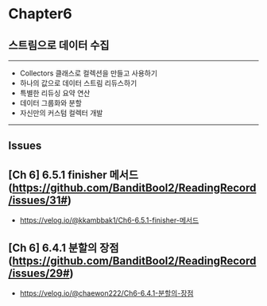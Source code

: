 # Chapter6
## 스트림으로 데이터 수집

---
- Collectors 클래스로 컬렉션을 만들고 사용하기
- 하나의 값으로 데이터 스트림 리듀스하기
- 특별한 리듀싱 요약 연산
- 데이터 그룹화와 분할
- 자신만의 커스텀 컬렉터 개발
---

## Issues
## [Ch 6] 6.5.1 finisher 메서드 (https://github.com/BanditBool2/ReadingRecord/issues/31#)
- https://velog.io/@kkambbak1/Ch6-6.5.1-finisher-메서드

## [Ch 6] 6.4.1 분할의 장점 (https://github.com/BanditBool2/ReadingRecord/issues/29#)
- https://velog.io/@chaewon222/Ch6-6.4.1-분할의-장점
